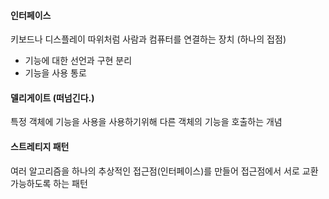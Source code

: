 #### 인터페이스
키보드나 디스플레이 따위처럼 사람과 컴퓨터를 연결하는 장치 (하나의 접점)

* 기능에 대한 선언과 구현 분리
* 기능을 사용 통로

#### 델리게이트 (떠넘긴다.)
특정 객체에 기능을 사용을 사용하기위해 다른 객체의 기능을 호출하는 개념


#### 스트레티지 패턴
여러 알고리즘을 하나의 추상적인 접근점(인터페이스)를 만들어 접근점에서 서로 교환 가능하도록 하는 패턴